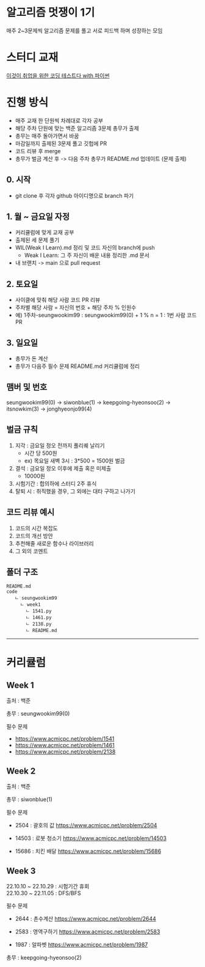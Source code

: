 # 알고리즘 멋쟁이 1기
매주 2~3문제씩 알고리즘 문제를 풀고 서로 피드백 하며 성장하는 모임
# 스터디 교재
[이것이 취업을 위한 코딩 테스트다 with 파이썬](http://www.yes24.com/Product/Goods/91433923)
# 진행 방식
- 매주 교재 한 단원씩 차례대로 각자 공부
- 해당 주차 단원에 맞는 백준 알고리즘 3문제 총무가 출제
- 총무는 매주 돌아가면서 바꿈
- 마감일까지 출제된 3문제 풀고 깃헙에 PR
- 코드 리뷰 후 merge
- 총무가 벌금 계산 후 -> 다음 주차 총무가 README.md 업데이트 (문제 출제)

## 0. 시작
- git clone 후 각자 github 아이디명으로 branch 파기
## 1. 월 ~ 금요일 자정
- 커리큘럼에 맞게 교재 공부
- 출제된 세 문제 풀기
- WIL(Weak I Learn).md 정리 및 코드 자신의 branch에 push
  - Weak I Learn: 그 주 자신이 배운 내용 정리한 .md 문서
- 내 브랜치 -> main 으로 pull request
## 2. 토요일
- 사이클에 맞춰 해당 사람 코드 PR 리뷰
- 주차별 해당 사람 = 자신의 번호 + 해당 주차 % 인원수
- 예) 1주차-seungwookim99 : seungwookim99(0) + 1 % n = 1 : 1번 사람 코드 PR
## 3. 일요일
- 총무가 돈 계산
- 총무가 다음주 필수 문제 README.md 커리큘럼에 정리


## 맴버 및 번호
seungwookim99(0) -> siwonblue(1) -> keepgoing-hyeonsoo(2) -> itsnowkim(3) -> jonghyeonjo99(4)


## 벌금 규칙
1. 지각 : 금요일 정오 전까지 풀리퀘 날리기
   - 시간 당 500원 
   - ex) 목요일 새벽 3시 : 3*500 = 1500원 벌금
2. 결석 : 금요일 정오 이후에 제출 혹은 미제출 
   - 10000원
3. 시험기간 : 합의하에 스터디 2주 휴식 
4. 탈퇴 시 : 취직했을 경우, 그 외에는 대타 구하고 나가기


## 코드 리뷰 예시
1. 코드의 시간 복잡도
2. 코드의 개선 방안
3. 추천해줄 새로운 함수나 라이브러리
4. 그 외의 코멘트 

## 폴더 구조
```
README.md
code
   ㄴ seungwookim99
     ㄴ week1
       ㄴ 1541.py
       ㄴ 1461.py
       ㄴ 2138.py
       ㄴ README.md
```

---

# 커리큘럼

## **Week 1**

출처 : 백준

총무 : seungwookim99(0)

필수 문제
- https://www.acmicpc.net/problem/1541
- https://www.acmicpc.net/problem/1461
- https://www.acmicpc.net/problem/2138

## **Week 2**

출처 : 백준

총무 : siwonblue(1)

필수 문제
- 2504 : 괄호의 값 https://www.acmicpc.net/problem/2504

- 14503 : 로봇 청소기 https://www.acmicpc.net/problem/14503

- 15686 : 치킨 배달 https://www.acmicpc.net/problem/15686


## **Week 3**

22.10.10 ~ 22.10.29 : 시험기간 휴회 
<br/>
22.10.30 ~ 22.11.05 : DFS/BFS

필수 문제
- 2644 : 촌수계산 https://www.acmicpc.net/problem/2644

- 2583 : 영역구하기 https://www.acmicpc.net/problem/2583

- 1987 : 알파벳 https://www.acmicpc.net/problem/1987

총무 : keepgoing-hyeonsoo(2)




